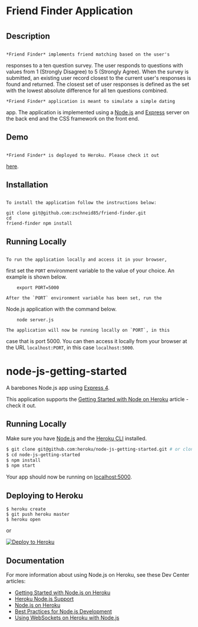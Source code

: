 #     Friend Finder Application
# 
##     Description
## 
	*Friend Finder* implements friend matching based on the user's
responses to a ten question survey. The user responds to questions
with values from 1 (Strongly Disagree) to 5 (Strongly Agree). When
the survey is submitted, an existing user record closest to the
current user's responses is found and returned. The closest set of
user responses is defined as the set with the lowest absolute
difference for all ten questions combined.

	*Friend Finder* application is meant to simulate a simple dating
app. The application is implemented using a
[Node.js](https://nodejs.org/en/) and
[Express](https://expressjs.com/) server on the back end and the
CSS framework on the front
end.

##     Demo
## 
	*Friend Finder* is deployed to Heroku. Please check it out
[here](https://immense-sierra-78314.herokuapp.com/survey).

##     Installation
## 
	To install the application follow the instructions below:

	git clone git@github.com:zschneid85/friend-finder.git 
	cd
	friend-finder npm install

##     Running Locally
## 
	To run the application locally and access it in your browser,
first set the `PORT` environment variable to the value of your
choice. An example is shown below.

		export PORT=5000

	After the `PORT` environment variable has been set, run the
Node.js application with the command below.

		node server.js

	The application will now be running locally on `PORT`, in this
case that is port 5000. You can then access it locally from your
browser at the URL `localhost:PORT`, in this case `localhost:5000`.





# node-js-getting-started

A barebones Node.js app using [Express 4](http://expressjs.com/).

This application supports the [Getting Started with Node on Heroku](https://devcenter.heroku.com/articles/getting-started-with-nodejs) article - check it out.

## Running Locally

Make sure you have [Node.js](http://nodejs.org/) and the [Heroku CLI](https://cli.heroku.com/) installed.

```sh
$ git clone git@github.com:heroku/node-js-getting-started.git # or clone your own fork
$ cd node-js-getting-started
$ npm install
$ npm start
```

Your app should now be running on [localhost:5000](http://localhost:5000/).

## Deploying to Heroku

```
$ heroku create
$ git push heroku master
$ heroku open
```
or

[![Deploy to Heroku](https://www.herokucdn.com/deploy/button.png)](https://heroku.com/deploy)

## Documentation

For more information about using Node.js on Heroku, see these Dev Center articles:

- [Getting Started with Node.js on Heroku](https://devcenter.heroku.com/articles/getting-started-with-nodejs)
- [Heroku Node.js Support](https://devcenter.heroku.com/articles/nodejs-support)
- [Node.js on Heroku](https://devcenter.heroku.com/categories/nodejs)
- [Best Practices for Node.js Development](https://devcenter.heroku.com/articles/node-best-practices)
- [Using WebSockets on Heroku with Node.js](https://devcenter.heroku.com/articles/node-websockets)
